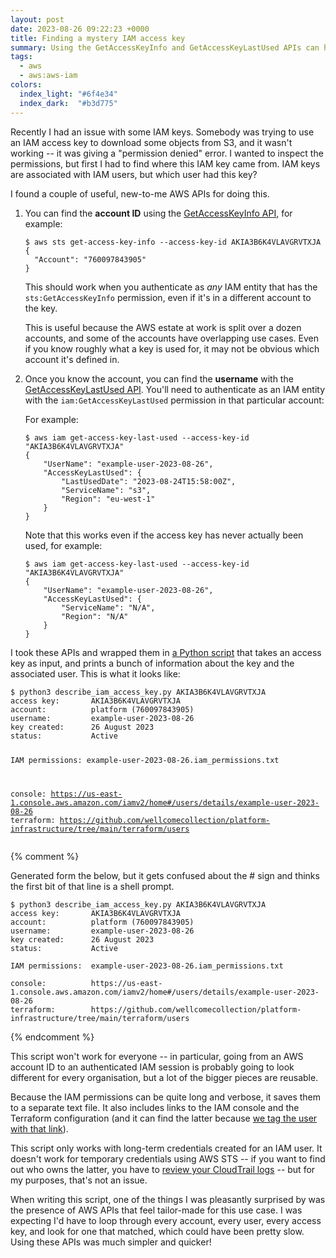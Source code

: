 ```yaml
---
layout: post
date: 2023-08-26 09:22:23 +0000
title: Finding a mystery IAM access key
summary: Using the GetAccessKeyInfo and GetAccessKeyLastUsed APIs can help us trace an IAM key back to its source.
tags:
  - aws
  - aws:aws-iam
colors:
  index_light: "#6f4e34"
  index_dark:  "#b3d775"
---
```


Recently I had an issue with some IAM keys.
Somebody was trying to use an IAM access key to download some objects from S3, and it wasn't working -- it was giving a "permission denied" error.
I wanted to inspect the permissions, but first I had to find where this IAM key came from.
IAM keys are associated with IAM users, but which user had this key?

I found a couple of useful, new-to-me AWS APIs for doing this.

1.  You can find the **account ID** using the [GetAccessKeyInfo API](https://docs.aws.amazon.com/STS/latest/APIReference/API_GetAccessKeyInfo.html), for example:

    ```console
    $ aws sts get-access-key-info --access-key-id AKIA3B6K4VLAVGRVTXJA
    {
      "Account": "760097843905"
    }
    ```

    This should work when you authenticate as _any_ IAM entity that has the `sts:GetAccessKeyInfo` permission, even if it's in a different account to the key.

    This is useful because the AWS estate at work is split over a dozen accounts, and some of the accounts have overlapping use cases.
    Even if you know roughly what a key is used for, it may not be obvious which account it's defined in.

2.  Once you know the account, you can find the **username** with the [GetAccessKeyLastUsed API](https://docs.aws.amazon.com/IAM/latest/APIReference/API_GetAccessKeyLastUsed.html).
    You'll need to authenticate as an IAM entity with the `iam:GetAccessKeyLastUsed` permission in that particular account:

    For example:

    ```console
    $ aws iam get-access-key-last-used --access-key-id "AKIA3B6K4VLAVGRVTXJA"
    {
        "UserName": "example-user-2023-08-26",
        "AccessKeyLastUsed": {
            "LastUsedDate": "2023-08-24T15:58:00Z",
            "ServiceName": "s3",
            "Region": "eu-west-1"
        }
    }
    ```

    Note that this works even if the access key has never actually been used, for example:

    ```console
    $ aws iam get-access-key-last-used --access-key-id "AKIA3B6K4VLAVGRVTXJA"
    {
        "UserName": "example-user-2023-08-26",
        "AccessKeyLastUsed": {
            "ServiceName": "N/A",
            "Region": "N/A"
        }
    }
    ```

I took these APIs and wrapped them in [a Python script][script] that takes an access key as input, and prints a bunch of information about the key and the associated user.
This is what it looks like:

<div class="language-console highlighter-rouge"><div class="highlight"><pre class="highlight"><code><span class="gp">$</span><span class="w"> </span>python3 describe_iam_access_key.py AKIA3B6K4VLAVGRVTXJA
<span class="go">access key:       AKIA3B6K4VLAVGRVTXJA
account:          platform (760097843905)
username:         example-user-2023-08-26
key created:      26 August 2023
status:           Active

IAM permissions:  example-user-2023-08-26.iam_permissions.txt

console:          https://us-east-1.console.aws.amazon.com/iamv2/home#/users/details/example-user-2023-08-26
terraform:        https://github.com/wellcomecollection/platform-infrastructure/tree/main/terraform/users
</span></code></pre></div></div>

{% comment %}

Generated form the below, but it gets confused about the # sign and thinks the first bit of that line is a shell prompt.

```console
$ python3 describe_iam_access_key.py AKIA3B6K4VLAVGRVTXJA
access key:       AKIA3B6K4VLAVGRVTXJA
account:          platform (760097843905)
username:         example-user-2023-08-26
key created:      26 August 2023
status:           Active

IAM permissions:  example-user-2023-08-26.iam_permissions.txt

console:          https://us-east-1.console.aws.amazon.com/iamv2/home#/users/details/example-user-2023-08-26
terraform:        https://github.com/wellcomecollection/platform-infrastructure/tree/main/terraform/users
```

{% endcomment %}

This script won't work for everyone -- in particular, going from an AWS account ID to an authenticated IAM session is probably going to look different for every organisation, but a lot of the bigger pieces are reusable.

Because the IAM permissions can be quite long and verbose, it saves them to a separate text file.
It also includes links to the IAM console and the Terraform configuration (and it can find the latter because [we tag the user with that link][tagging]).

This script only works with long-term credentials created for an IAM user.
It doesn't work for temporary credentials using AWS STS -- if you want to find out who owns the latter, you have to [review your CloudTrail logs][cloudtrail] -- but for my purposes, that's not an issue.

When writing this script, one of the things I was pleasantly surprised by was the presence of AWS APIs that feel tailor-made for this use case.
I was expecting I'd have to loop through every account, every user, every access key, and look for one that matched, which could have been pretty slow.
Using these APIs was much simpler and quicker!

[script]: https://github.com/wellcomecollection/aws-account-infrastructure/blob/f06cb97094ddeab27c58ca2a6123de2b90511651/scripts/describe_iam_access_key.py
[tagging]: /2023/tag-iac-resources/
[cloudtrail]: https://docs.aws.amazon.com/IAM/latest/UserGuide/id_credentials_access-keys.html#Using_access-keys-audit
